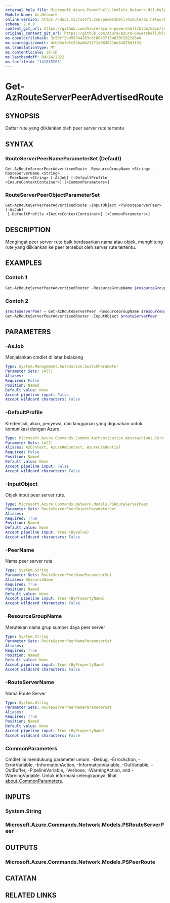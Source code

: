 ```yaml
---
external help file: Microsoft.Azure.PowerShell.Cmdlets.Network.dll-Help.xml
Module Name: Az.Network
online version: https://docs.microsoft.com/powershell/module/az.network/get-azrouteserverpeeradvertisedroute
schema: 2.0.0
content_git_url: https://github.com/Azure/azure-powershell/blob/main/src/Network/Network/help/Get-AzRouteServerPeerAdvertisedRoute.md
original_content_git_url: https://github.com/Azure/azure-powershell/blob/main/src/Network/Network/help/Get-AzRouteServerPeerAdvertisedRoute.md
ms.openlocfilehash: 3c50ff2b459544203c8f80437134630f2822864d
ms.sourcegitcommit: dcb33efdfc53ba0b2f271e883021de84878d1f31
ms.translationtype: MT
ms.contentlocale: id-ID
ms.lasthandoff: 04/14/2022
ms.locfileid: "141835203"
---
```

# Get-AzRouteServerPeerAdvertisedRoute

## SYNOPSIS
Daftar rute yang diiklankan oleh peer server rute tertentu

## SYNTAX

### RouteServerPeerNameParameterSet (Default)
```
Get-AzRouteServerPeerAdvertisedRoute -ResourceGroupName <String> -RouteServerName <String>
 -PeerName <String> [-AsJob] [-DefaultProfile <IAzureContextContainer>] [<CommonParameters>]
```

### RouteServerPeerObjectParameterSet
```
Get-AzRouteServerPeerAdvertisedRoute -InputObject <PSRouteServerPeer> [-AsJob]
 [-DefaultProfile <IAzureContextContainer>] [<CommonParameters>]
```

## DESCRIPTION
Mengingat peer server rute baik berdasarkan nama atau objek, menghitung rute yang diiklankan ke peer tersebut oleh server rute tertentu.

## EXAMPLES

### Contoh 1
```powershell
Get-AzRouteServerPeerAdvertisedRouter -ResourceGroupName $resourceGroupName -RouteServerName $routeServerName -PeerName $peerName
```

### Contoh 2
```powershell
$routeServerPeer = Get-AzRouteServerPeer -ResourceGroupName $resourceGroupName -RouteServerName $routeServerName -PeerName $peerName
Get-AzRouteServerPeerAdvertisedRouter -InputObject $routeServerPeer
```

## PARAMETERS

### -AsJob
Menjalankan cmdlet di latar belakang

```yaml
Type: System.Management.Automation.SwitchParameter
Parameter Sets: (All)
Aliases:
Required: False
Position: Named
Default value: None
Accept pipeline input: False
Accept wildcard characters: False
```

### -DefaultProfile
Kredensial, akun, penyewa, dan langganan yang digunakan untuk komunikasi dengan Azure.

```yaml
Type: Microsoft.Azure.Commands.Common.Authentication.Abstractions.Core.IAzureContextContainer
Parameter Sets: (All)
Aliases: AzContext, AzureRmContext, AzureCredential
Required: False
Position: Named
Default value: None
Accept pipeline input: False
Accept wildcard characters: False
```

### -InputObject
Objek input peer server rute.

```yaml
Type: Microsoft.Azure.Commands.Network.Models.PSRouteServerPeer
Parameter Sets: RouteServerPeerObjectParameterSet
Aliases:
Required: True
Position: Named
Default value: None
Accept pipeline input: True (ByValue)
Accept wildcard characters: False
```

### -PeerName
Nama peer server rute

```yaml
Type: System.String
Parameter Sets: RouteServerPeerNameParameterSet
Aliases: ResourceName
Required: True
Position: Named
Default value: None
Accept pipeline input: True (ByPropertyName)
Accept wildcard characters: False
```

### -ResourceGroupName
Merutekan nama grup sumber daya peer server

```yaml
Type: System.String
Parameter Sets: RouteServerPeerNameParameterSet
Aliases:
Required: True
Position: Named
Default value: None
Accept pipeline input: True (ByPropertyName)
Accept wildcard characters: False
```

### -RouteServerName
Nama Route Server

```yaml
Type: System.String
Parameter Sets: RouteServerPeerNameParameterSet
Aliases:
Required: True
Position: Named
Default value: None
Accept pipeline input: True (ByPropertyName)
Accept wildcard characters: False
```

### CommonParameters
Cmdlet ini mendukung parameter umum: -Debug, -ErrorAction, -ErrorVariable, -InformationAction, -InformationVariable, -OutVariable, -OutBuffer, -PipelineVariable, -Verbose, -WarningAction, and -WarningVariable. Untuk informasi selengkapnya, lihat [about_CommonParameters](http://go.microsoft.com/fwlink/?LinkID=113216).

## INPUTS

### System.String

### Microsoft.Azure.Commands.Network.Models.PSRouteServerPeer

## OUTPUTS

### Microsoft.Azure.Commands.Network.Models.PSPeerRoute

## CATATAN

## RELATED LINKS
